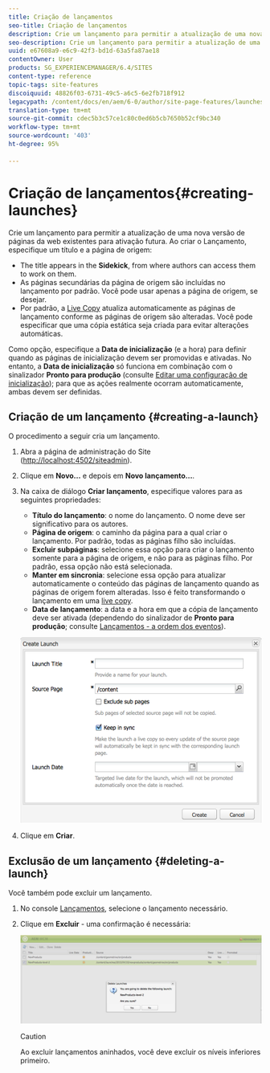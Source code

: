 ```yaml
---
title: Criação de lançamentos
seo-title: Criação de lançamentos
description: Crie um lançamento para permitir a atualização de uma nova versão de páginas da web existentes para ativação futura. Ao criar o Lançamento, especifique um título e a página de origem.
seo-description: Crie um lançamento para permitir a atualização de uma nova versão de páginas da web existentes para ativação futura. Ao criar o Lançamento, especifique um título e a página de origem.
uuid: e67608a9-e6c9-42f3-bd1d-63a5fa87ae18
contentOwner: User
products: SG_EXPERIENCEMANAGER/6.4/SITES
content-type: reference
topic-tags: site-features
discoiquuid: 48826f03-6731-49c5-a6c5-6e2fb718f912
legacypath: /content/docs/en/aem/6-0/author/site-page-features/launches
translation-type: tm+mt
source-git-commit: cdec5b3c57ce1c80c0ed6b5cb7650b52cf9bc340
workflow-type: tm+mt
source-wordcount: '403'
ht-degree: 95%

---
```



# Criação de lançamentos{#creating-launches}

Crie um lançamento para permitir a atualização de uma nova versão de páginas da web existentes para ativação futura. Ao criar o Lançamento, especifique um título e a página de origem:

* The title appears in the **Sidekick**, from where authors can access them to work on them.
* As páginas secundárias da página de origem são incluídas no lançamento por padrão. Você pode usar apenas a página de origem, se desejar.
* Por padrão, a [Live Copy](/help/sites-administering/msm.md) atualiza automaticamente as páginas de lançamento conforme as páginas de origem são alteradas. Você pode especificar que uma cópia estática seja criada para evitar alterações automáticas.

Como opção, especifique a **Data de inicialização** (e a hora) para definir quando as páginas de inicialização devem ser promovidas e ativadas. No entanto, a **Data de inicialização** só funciona em combinação com o sinalizador **Pronto para produção** (consulte [Editar uma configuração de inicialização](/help/sites-classic-ui-authoring/classic-launches-editing.md#editing-a-launch-configuration)); para que as ações realmente ocorram automaticamente, ambas devem ser definidas.

## Criação de um lançamento {#creating-a-launch}

O procedimento a seguir cria um lançamento.

1. Abra a página de administração do Site ([http://localhost:4502/siteadmin](http://localhost:4502/siteadmin)).
1. Clique em **Novo...** e depois em **Novo lançamento...**.
1. Na caixa de diálogo **Criar lançamento**, especifique valores para as seguintes propriedades:

   * **Título do lançamento**: o nome do lançamento. O nome deve ser significativo para os autores.
   * **Página de origem**: o caminho da página para a qual criar o lançamento. Por padrão, todas as páginas filho são incluídas.
   * **Excluir subpáginas**: selecione essa opção para criar o lançamento somente para a página de origem, e não para as páginas filho. Por padrão, essa opção não está selecionada.
   * **Manter em sincronia**: selecione essa opção para atualizar automaticamente o conteúdo das páginas de lançamento quando as páginas de origem forem alteradas. Isso é feito transformando o lançamento em uma [live copy](/help/sites-administering/msm.md).
   * **Data de lançamento**: a data e a hora em que a cópia de lançamento deve ser ativada (dependendo do sinalizador de **Pronto para produção**; consulte [Lançamentos - a ordem dos eventos](/help/sites-authoring/launches.md#launches-the-order-of-events)).

   ![chlimage_1-99](assets/chlimage_1-99.png)

1. Clique em **Criar**.

## Exclusão de um lançamento {#deleting-a-launch}

Você também pode excluir um lançamento.

1. No console [Lançamentos](/help/sites-classic-ui-authoring/classic-launches.md), selecione o lançamento necessário.
1. Clique em **Excluir** - uma confirmação é necessária:

   ![chlimage_1-100](assets/chlimage_1-100.png)

   >[!CAUTION]
   >
   >Ao excluir lançamentos aninhados, você deve excluir os níveis inferiores primeiro.

